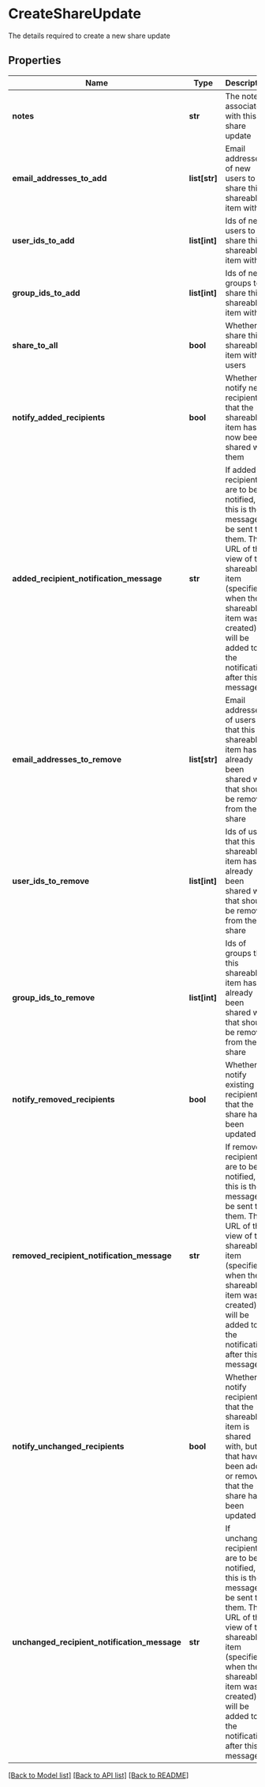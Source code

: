 # CreateShareUpdate

The details required to create a new share update
## Properties
Name | Type | Description | Notes
------------ | ------------- | ------------- | -------------
**notes** | **str** | The notes associated with this share update | [optional] 
**email_addresses_to_add** | **list[str]** | Email addresses of new users to share this shareable item with | [optional] 
**user_ids_to_add** | **list[int]** | Ids of new users to share this shareable item with | [optional] 
**group_ids_to_add** | **list[int]** | Ids of new groups to share this shareable item with | [optional] 
**share_to_all** | **bool** | Whether to share this shareable item with all users | [optional] 
**notify_added_recipients** | **bool** | Whether to notify new recipients that the shareable item has now been shared with them | 
**added_recipient_notification_message** | **str** | If added recipients are to be notified, this is the message to be sent to them.  The URL of the view of the shareable item (specified when the shareable item was created)  will be added to the notification after this message. | [optional] 
**email_addresses_to_remove** | **list[str]** | Email addresses of users that this shareable item has already been shared with that should be removed from the share | [optional] 
**user_ids_to_remove** | **list[int]** | Ids of users that this shareable item has already been shared with that should be removed from the share | [optional] 
**group_ids_to_remove** | **list[int]** | Ids of groups that this shareable item has already been shared with that should be removed from the share | [optional] 
**notify_removed_recipients** | **bool** | Whether to notify existing recipients that the share has been updated | 
**removed_recipient_notification_message** | **str** | If removed recipients are to be notified, this is the message to be sent to them.  The URL of the view of the shareable item (specified when the shareable item was created)  will be added to the notification after this message. | [optional] 
**notify_unchanged_recipients** | **bool** | Whether to notify recipients that the shareable item is shared with, but that haven&#39;t   been added or removed that the share has been updated | 
**unchanged_recipient_notification_message** | **str** | If unchanged recipients are to be notified, this is the message to be sent to them.  The URL of the view of the shareable item (specified when the shareable item was created)  will be added to the notification after this message. | [optional] 

[[Back to Model list]](../README.md#documentation-for-models) [[Back to API list]](../README.md#documentation-for-api-endpoints) [[Back to README]](../README.md)


